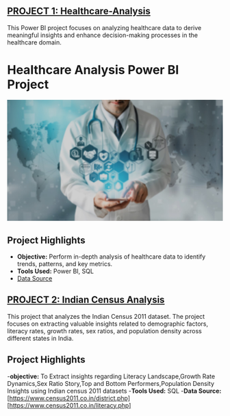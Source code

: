 ## [PROJECT 1: Healthcare-Analysis](https://github.com/GauthamKrishnaDas98/Healthcare-Analysis/tree/main)
This Power BI project focuses on analyzing healthcare data to derive meaningful insights and enhance decision-making processes in the healthcare domain.
# Healthcare Analysis Power BI Project

![Project Image](/image/BACKGROUND.jpg)


## Project Highlights

- **Objective:** Perform in-depth analysis of healthcare data to identify trends, patterns, and key metrics.
- **Tools Used:** Power BI, SQL
- [Data Source](https://www.kaggle.com/datasets/prasad22/healthcare-dataset/data)

## [PROJECT 2: Indian Census Analysis](https://github.com/GauthamKrishnaDas98/Indian-Census-2011-Analysis)
This project that analyzes the Indian Census 2011 dataset. The project focuses on extracting valuable insights related to demographic factors, literacy rates, growth rates, sex ratios, and population density across different states in India.

## Project Highlights
-**objective:** To Extract insights regarding Literacy Landscape,Growth Rate Dynamics,Sex Ratio Story,Top and Bottom Performers,Population Density Insights using Indian census 2011 datasets
-**Tools Used:** SQL
-**Data Source:** [https://www.census2011.co.in/district.php]
                  [https://www.census2011.co.in/literacy.php]
